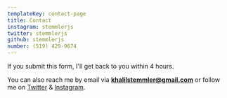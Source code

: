 ```yaml
---
templateKey: contact-page
title: Contact
instagram: stemmlerjs
twitter: stemmlerjs
github: stemmlerjs
number: (519) 429-9674
---
```


If you submit this form, I'll get back to you within 4 hours. 

You can also reach me by email via **khalilstemmler@gmail.com** or follow me on [Twitter](https://twitter.com/stemmlerjs) & [Instagram](https://instagram.com/stemmlerjs).



